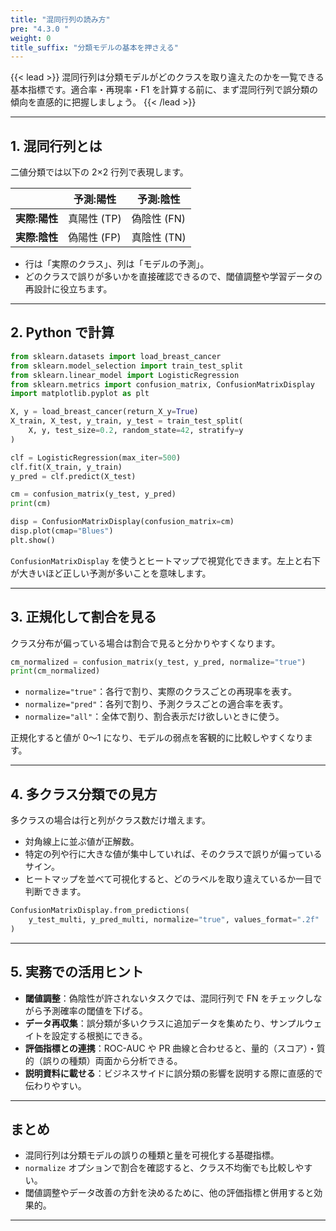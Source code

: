 ```yaml
---
title: "混同行列の読み方"
pre: "4.3.0 "
weight: 0
title_suffix: "分類モデルの基本を押さえる"
---
```


{{< lead >}}
混同行列は分類モデルがどのクラスを取り違えたのかを一覧できる基本指標です。適合率・再現率・F1 を計算する前に、まず混同行列で誤分類の傾向を直感的に把握しましょう。
{{< /lead >}}

---

## 1. 混同行列とは

二値分類では以下の 2×2 行列で表現します。

|            | 予測:陽性 | 予測:陰性 |
| ---------- | --------- | --------- |
| **実際:陽性** | 真陽性 (TP) | 偽陰性 (FN) |
| **実際:陰性** | 偽陽性 (FP) | 真陰性 (TN) |

- 行は「実際のクラス」、列は「モデルの予測」。  
- どのクラスで誤りが多いかを直接確認できるので、閾値調整や学習データの再設計に役立ちます。

---

## 2. Python で計算

```python
from sklearn.datasets import load_breast_cancer
from sklearn.model_selection import train_test_split
from sklearn.linear_model import LogisticRegression
from sklearn.metrics import confusion_matrix, ConfusionMatrixDisplay
import matplotlib.pyplot as plt

X, y = load_breast_cancer(return_X_y=True)
X_train, X_test, y_train, y_test = train_test_split(
    X, y, test_size=0.2, random_state=42, stratify=y
)

clf = LogisticRegression(max_iter=500)
clf.fit(X_train, y_train)
y_pred = clf.predict(X_test)

cm = confusion_matrix(y_test, y_pred)
print(cm)

disp = ConfusionMatrixDisplay(confusion_matrix=cm)
disp.plot(cmap="Blues")
plt.show()
```

`ConfusionMatrixDisplay` を使うとヒートマップで視覚化できます。左上と右下が大きいほど正しい予測が多いことを意味します。

---

## 3. 正規化して割合を見る

クラス分布が偏っている場合は割合で見ると分かりやすくなります。

```python
cm_normalized = confusion_matrix(y_test, y_pred, normalize="true")
print(cm_normalized)
```

- `normalize="true"`：各行で割り、実際のクラスごとの再現率を表す。  
- `normalize="pred"`：各列で割り、予測クラスごとの適合率を表す。  
- `normalize="all"`：全体で割り、割合表示だけ欲しいときに使う。

正規化すると値が 0〜1 になり、モデルの弱点を客観的に比較しやすくなります。

---

## 4. 多クラス分類での見方

多クラスの場合は行と列がクラス数だけ増えます。  
- 対角線上に並ぶ値が正解数。  
- 特定の列や行に大きな値が集中していれば、そのクラスで誤りが偏っているサイン。  
- ヒートマップを並べて可視化すると、どのラベルを取り違えているか一目で判断できます。

```python
ConfusionMatrixDisplay.from_predictions(
    y_test_multi, y_pred_multi, normalize="true", values_format=".2f"
)
```

---

## 5. 実務での活用ヒント

- **閾値調整**：偽陰性が許されないタスクでは、混同行列で FN をチェックしながら予測確率の閾値を下げる。
- **データ再収集**：誤分類が多いクラスに追加データを集めたり、サンプルウェイトを設定する根拠にできる。
- **評価指標との連携**：ROC-AUC や PR 曲線と合わせると、量的（スコア）・質的（誤りの種類）両面から分析できる。
- **説明資料に載せる**：ビジネスサイドに誤分類の影響を説明する際に直感的で伝わりやすい。

---

## まとめ

- 混同行列は分類モデルの誤りの種類と量を可視化する基礎指標。
- `normalize` オプションで割合を確認すると、クラス不均衡でも比較しやすい。
- 閾値調整やデータ改善の方針を決めるために、他の評価指標と併用すると効果的。

---
